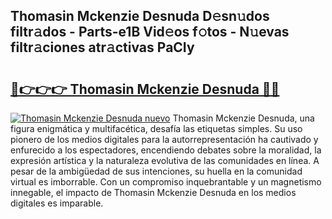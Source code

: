 ## Thomasin Mckenzie Desnuda D𝚎sn𝚞dos filtr𝚊dos - Parts-e1B Vid𝚎os f𝚘tos - N𝚞evas filtr𝚊ciones atr𝚊ctivas PaCIy

# <h2><a href="http://mb5ztu.tromn.icu/?c=Thomasin+Mckenzie+Desnuda">🔗👉👉👉 Thomasin Mckenzie Desnuda 🔗🔗</a></h2>

[![Thomasin Mckenzie Desnuda nuevo](https://i.imgur.com/pEAQMta.gif)](http://mb5ztu.tromn.icu/?c=Thomasin+Mckenzie+Desnuda)
Thomasin Mckenzie Desnuda, una figura enigmática y multifacética, desafía las etiquetas simples. Su uso pionero de los medios digitales para la autorrepresentación ha cautivado y enfurecido a los espectadores, encendiendo debates sobre la moralidad, la expresión artística y la naturaleza evolutiva de las comunidades en línea. A pesar de la ambigüedad de sus intenciones, su huella en la comunidad virtual es imborrable. Con un compromiso inquebrantable y un magnetismo innegable, el impacto de Thomasin Mckenzie Desnuda en los medios digitales es imparable.
